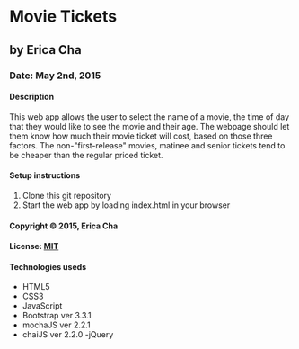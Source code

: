 # Movie Tickets
## by  Erica Cha
### Date: May 2nd, 2015
#### Description
This web app allows the user to select the name of a movie, the time of day that they would like to see the movie and their age. The webpage should let them know how much their movie ticket will cost, based on those three factors. The non-"first-release" movies, matinee and senior tickets tend to be cheaper than the regular priced ticket.

#### Setup instructions
1. Clone this git repository
2. Start the web app by loading index.html in your browser

#### Copyright © 2015, Erica Cha

#### License: [MIT](https://github.com/twbs/bootstrap/blob/master/LICENSE)  

#### Technologies useds
- HTML5
- CSS3
- JavaScript
- Bootstrap ver 3.3.1
- mochaJS ver 2.2.1
- chaiJS ver 2.2.0
-jQuery
